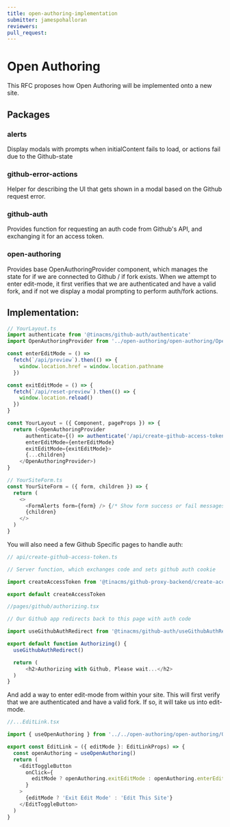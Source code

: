 ```yaml
---
title: open-authoring-implementation
submitter: jamespohalloran
reviewers:
pull_request: 
---
```


# Open Authoring

This RFC proposes how Open Authoring will be implemented onto a new site.


## Packages

### alerts
Display modals with prompts when initialContent fails to load, or actions fail due to the Github-state

### github-error-actions
Helper for describing the UI that gets shown in a modal based on the Github request error.

### github-auth
Provides function for requesting an auth code from Github's API, and exchanging it for an access token.

### open-authoring
Provides base OpenAuthoringProvider component, which manages the state for if we are connected to Github / if fork exists. When we attempt to enter edit-mode, it first verifies that we are authenticated and have a valid fork, and if not we display a modal prompting to perform auth/fork actions.


## Implementation:

```ts
// YourLayout.ts
import authenticate from '@tinacms/github-auth/authenticate'
import OpenAuthoringProvider from '../open-authoring/open-authoring/OpenAuthoringProvider'

const enterEditMode = () =>
  fetch(`/api/preview`).then(() => {
    window.location.href = window.location.pathname
  })

const exitEditMode = () => {
  fetch(`/api/reset-preview`).then(() => {
    window.location.reload()
  })
}

const YourLayout = ({ Component, pageProps }) => {
  return (<OpenAuthoringProvider
      authenticate={() => authenticate('/api/create-github-access-token')}
      enterEditMode={enterEditMode}
      exitEditMode={exitEditMode}>
      {...children}
    </OpenAuthoringProvider>)
}
```

```ts
// YourSiteForm.ts
const YourSiteForm = ({ form, children }) => {
  return (
    <>
      <FormAlerts form={form} /> {/* Show form success or fail messages */}
      {children}
    </>
  )
}
```

You will also need a few Github Specific pages to handle auth:

```ts
// api/create-github-access-token.ts

// Server function, which exchanges code and sets github auth cookie

import createAccessToken from '@tinacms/github-proxy-backend/create-access-token'

export default createAccessToken
```

```ts
//pages/github/authorizing.tsx

// Our Github app redirects back to this page with auth code

import useGithubAuthRedirect from '@tinacms/github-auth/useGithubAuthRedirect'

export default function Authorizing() {
  useGithubAuthRedirect()

  return (
      <h2>Authorizing with Github, Please wait...</h2>
  )
}

```

And add a way to enter edit-mode from within your site.
This will first verify that we are authenticated and have a valid fork. If so, it will take us into edit-mode.

```ts
//...EditLink.tsx

import { useOpenAuthoring } from '../../open-authoring/open-authoring/OpenAuthoringProvider'

export const EditLink = ({ editMode }: EditLinkProps) => {
  const openAuthoring = useOpenAuthoring()
  return (
    <EditToggleButton
      onClick={
        editMode ? openAuthoring.exitEditMode : openAuthoring.enterEditMode
      }
    >
      {editMode ? 'Exit Edit Mode' : 'Edit This Site'}
    </EditToggleButton>
  )
}
```


